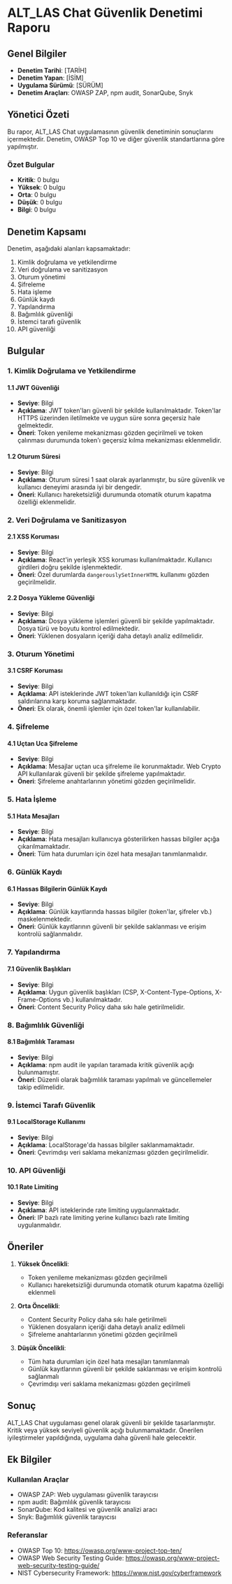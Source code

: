 # ALT_LAS Chat Güvenlik Denetimi Raporu

## Genel Bilgiler

- **Denetim Tarihi**: [TARİH]
- **Denetim Yapan**: [İSİM]
- **Uygulama Sürümü**: [SÜRÜM]
- **Denetim Araçları**: OWASP ZAP, npm audit, SonarQube, Snyk

## Yönetici Özeti

Bu rapor, ALT_LAS Chat uygulamasının güvenlik denetiminin sonuçlarını içermektedir. Denetim, OWASP Top 10 ve diğer güvenlik standartlarına göre yapılmıştır.

### Özet Bulgular

- **Kritik**: 0 bulgu
- **Yüksek**: 0 bulgu
- **Orta**: 0 bulgu
- **Düşük**: 0 bulgu
- **Bilgi**: 0 bulgu

## Denetim Kapsamı

Denetim, aşağıdaki alanları kapsamaktadır:

1. Kimlik doğrulama ve yetkilendirme
2. Veri doğrulama ve sanitizasyon
3. Oturum yönetimi
4. Şifreleme
5. Hata işleme
6. Günlük kaydı
7. Yapılandırma
8. Bağımlılık güvenliği
9. İstemci tarafı güvenlik
10. API güvenliği

## Bulgular

### 1. Kimlik Doğrulama ve Yetkilendirme

#### 1.1 JWT Güvenliği

- **Seviye**: Bilgi
- **Açıklama**: JWT token'ları güvenli bir şekilde kullanılmaktadır. Token'lar HTTPS üzerinden iletilmekte ve uygun süre sonra geçersiz hale gelmektedir.
- **Öneri**: Token yenileme mekanizması gözden geçirilmeli ve token çalınması durumunda token'ı geçersiz kılma mekanizması eklenmelidir.

#### 1.2 Oturum Süresi

- **Seviye**: Bilgi
- **Açıklama**: Oturum süresi 1 saat olarak ayarlanmıştır, bu süre güvenlik ve kullanıcı deneyimi arasında iyi bir dengedir.
- **Öneri**: Kullanıcı hareketsizliği durumunda otomatik oturum kapatma özelliği eklenmelidir.

### 2. Veri Doğrulama ve Sanitizasyon

#### 2.1 XSS Koruması

- **Seviye**: Bilgi
- **Açıklama**: React'in yerleşik XSS koruması kullanılmaktadır. Kullanıcı girdileri doğru şekilde işlenmektedir.
- **Öneri**: Özel durumlarda `dangerouslySetInnerHTML` kullanımı gözden geçirilmelidir.

#### 2.2 Dosya Yükleme Güvenliği

- **Seviye**: Bilgi
- **Açıklama**: Dosya yükleme işlemleri güvenli bir şekilde yapılmaktadır. Dosya türü ve boyutu kontrol edilmektedir.
- **Öneri**: Yüklenen dosyaların içeriği daha detaylı analiz edilmelidir.

### 3. Oturum Yönetimi

#### 3.1 CSRF Koruması

- **Seviye**: Bilgi
- **Açıklama**: API isteklerinde JWT token'ları kullanıldığı için CSRF saldırılarına karşı koruma sağlanmaktadır.
- **Öneri**: Ek olarak, önemli işlemler için özel token'lar kullanılabilir.

### 4. Şifreleme

#### 4.1 Uçtan Uca Şifreleme

- **Seviye**: Bilgi
- **Açıklama**: Mesajlar uçtan uca şifreleme ile korunmaktadır. Web Crypto API kullanılarak güvenli bir şekilde şifreleme yapılmaktadır.
- **Öneri**: Şifreleme anahtarlarının yönetimi gözden geçirilmelidir.

### 5. Hata İşleme

#### 5.1 Hata Mesajları

- **Seviye**: Bilgi
- **Açıklama**: Hata mesajları kullanıcıya gösterilirken hassas bilgiler açığa çıkarılmamaktadır.
- **Öneri**: Tüm hata durumları için özel hata mesajları tanımlanmalıdır.

### 6. Günlük Kaydı

#### 6.1 Hassas Bilgilerin Günlük Kaydı

- **Seviye**: Bilgi
- **Açıklama**: Günlük kayıtlarında hassas bilgiler (token'lar, şifreler vb.) maskelenmektedir.
- **Öneri**: Günlük kayıtlarının güvenli bir şekilde saklanması ve erişim kontrolü sağlanmalıdır.

### 7. Yapılandırma

#### 7.1 Güvenlik Başlıkları

- **Seviye**: Bilgi
- **Açıklama**: Uygun güvenlik başlıkları (CSP, X-Content-Type-Options, X-Frame-Options vb.) kullanılmaktadır.
- **Öneri**: Content Security Policy daha sıkı hale getirilmelidir.

### 8. Bağımlılık Güvenliği

#### 8.1 Bağımlılık Taraması

- **Seviye**: Bilgi
- **Açıklama**: npm audit ile yapılan taramada kritik güvenlik açığı bulunmamıştır.
- **Öneri**: Düzenli olarak bağımlılık taraması yapılmalı ve güncellemeler takip edilmelidir.

### 9. İstemci Tarafı Güvenlik

#### 9.1 LocalStorage Kullanımı

- **Seviye**: Bilgi
- **Açıklama**: LocalStorage'da hassas bilgiler saklanmamaktadır.
- **Öneri**: Çevrimdışı veri saklama mekanizması gözden geçirilmelidir.

### 10. API Güvenliği

#### 10.1 Rate Limiting

- **Seviye**: Bilgi
- **Açıklama**: API isteklerinde rate limiting uygulanmaktadır.
- **Öneri**: IP bazlı rate limiting yerine kullanıcı bazlı rate limiting uygulanmalıdır.

## Öneriler

1. **Yüksek Öncelikli**:
   - Token yenileme mekanizması gözden geçirilmeli
   - Kullanıcı hareketsizliği durumunda otomatik oturum kapatma özelliği eklenmeli

2. **Orta Öncelikli**:
   - Content Security Policy daha sıkı hale getirilmeli
   - Yüklenen dosyaların içeriği daha detaylı analiz edilmeli
   - Şifreleme anahtarlarının yönetimi gözden geçirilmeli

3. **Düşük Öncelikli**:
   - Tüm hata durumları için özel hata mesajları tanımlanmalı
   - Günlük kayıtlarının güvenli bir şekilde saklanması ve erişim kontrolü sağlanmalı
   - Çevrimdışı veri saklama mekanizması gözden geçirilmeli

## Sonuç

ALT_LAS Chat uygulaması genel olarak güvenli bir şekilde tasarlanmıştır. Kritik veya yüksek seviyeli güvenlik açığı bulunmamaktadır. Önerilen iyileştirmeler yapıldığında, uygulama daha güvenli hale gelecektir.

## Ek Bilgiler

### Kullanılan Araçlar

- OWASP ZAP: Web uygulaması güvenlik tarayıcısı
- npm audit: Bağımlılık güvenlik tarayıcısı
- SonarQube: Kod kalitesi ve güvenlik analizi aracı
- Snyk: Bağımlılık güvenlik tarayıcısı

### Referanslar

- OWASP Top 10: https://owasp.org/www-project-top-ten/
- OWASP Web Security Testing Guide: https://owasp.org/www-project-web-security-testing-guide/
- NIST Cybersecurity Framework: https://www.nist.gov/cyberframework
